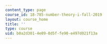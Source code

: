 ```yaml
---
content_type: page
course_id: 18-785-number-theory-i-fall-2019
layout: course_home
title: ''
type: course
uid: b0a2d301-4e09-8d5f-fe90-e497d021f13a
---
```

